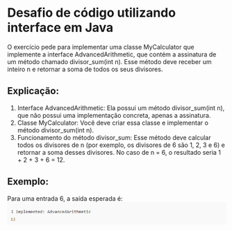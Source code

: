 # Desafio de código utilizando interface em Java

O exercício pede para implementar uma classe MyCalculator que implemente a interface AdvancedArithmetic, que contém a assinatura de um método chamado divisor_sum(int n). Esse método deve receber um inteiro n e retornar a soma de todos os seus divisores.

## Explicação:
1. Interface AdvancedArithmetic: Ela possui um método divisor_sum(int n), que não possui uma implementação concreta, apenas a assinatura.
2. Classe MyCalculator: Você deve criar essa classe e implementar o método divisor_sum(int n).
3. Funcionamento do método divisor_sum: Esse método deve calcular todos os divisores de n (por exemplo, os divisores de 6 são 1, 2, 3 e 6) e retornar a soma desses divisores. No caso de n = 6, o resultado seria 1 + 2 + 3 + 6 = 12.

## Exemplo:
Para uma entrada 6, a saída esperada é:
![imagens/imagem.png](imagens/imagem.png)

